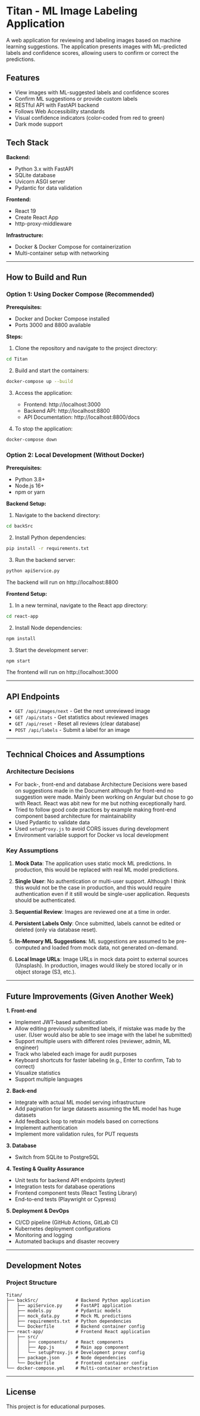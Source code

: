 # Titan - ML Image Labeling Application

A web application for reviewing and labeling images based on machine learning suggestions. 
The application presents images with ML-predicted labels and confidence scores, allowing users to confirm or correct the predictions.

## Features

- View images with ML-suggested labels and confidence scores
- Confirm ML suggestions or provide custom labels
- RESTful API with FastAPI backend
- Follows Web Accessibility standards
- Visual confidence indicators (color-coded from red to green)
- Dark mode support

## Tech Stack

**Backend:**
- Python 3.x with FastAPI
- SQLite database
- Uvicorn ASGI server
- Pydantic for data validation

**Frontend:**
- React 19
- Create React App
- http-proxy-middleware

**Infrastructure:**
- Docker & Docker Compose for containerization
- Multi-container setup with networking

---

## How to Build and Run

### Option 1: Using Docker Compose (Recommended)

**Prerequisites:**
- Docker and Docker Compose installed
- Ports 3000 and 8800 available

**Steps:**

1. Clone the repository and navigate to the project directory:
```bash
cd Titan
```

2. Build and start the containers:
```bash
docker-compose up --build
```

3. Access the application:
   - Frontend: http://localhost:3000
   - Backend API: http://localhost:8800
   - API Documentation: http://localhost:8800/docs

4. To stop the application:
```bash
docker-compose down
```

### Option 2: Local Development (Without Docker)

**Prerequisites:**
- Python 3.8+
- Node.js 16+
- npm or yarn

**Backend Setup:**

1. Navigate to the backend directory:
```bash
cd backSrc
```

2. Install Python dependencies:
```bash
pip install -r requirements.txt
```

3. Run the backend server:
```bash
python apiService.py
```
The backend will run on http://localhost:8800

**Frontend Setup:**

1. In a new terminal, navigate to the React app directory:
```bash
cd react-app
```

2. Install Node dependencies:
```bash
npm install
```

3. Start the development server:
```bash
npm start
```
The frontend will run on http://localhost:3000

---

## API Endpoints

- `GET /api/images/next` - Get the next unreviewed image
- `GET /api/stats` - Get statistics about reviewed images
- `GET /api/reset` - Reset all reviews (clear database)
- `POST /api/labels` - Submit a label for an image

---

## Technical Choices and Assumptions

### Architecture Decisions

- For back-, front-end and database Architecture Decisions were based on suggestions made in the Document although for front-end no suggestion were made. Mainly been working on Angular but chose to go with React. React was abit new for me but nothing exceptionally hard.
- Tried to follow good code practices by example making front-end component based architecture for maintainability
- Used Pydantic to validate data
- Used `setupProxy.js` to avoid CORS issues during development
- Environment variable support for Docker vs local development


### Key Assumptions

1. **Mock Data**: The application uses static mock ML predictions. In production, this would be replaced with real ML model predictions.

2. **Single User**: No authentication or multi-user support. Although I think this would not be the case in production, and this would require authentication even if it still would be single-user application. Requests should be authenticated.

3. **Sequential Review**: Images are reviewed one at a time in order.

4. **Persistent Labels Only**: Once submitted, labels cannot be edited or deleted (only via database reset).

5. **In-Memory ML Suggestions**: ML suggestions are assumed to be pre-computed and loaded from mock data, not generated on-demand.

6. **Local Image URLs**: Image URLs in mock data point to external sources (Unsplash). In production, images would likely be stored locally or in object storage (S3, etc.).

---

## Future Improvements (Given Another Week)

**1. Front-end**
- Implement JWT-based authentication
- Allow editing previously submitted labels, if mistake was made by the user. (User would also be able to see image with the label he submitted)
- Support multiple users with different roles (reviewer, admin, ML engineer)
- Track who labeled each image for audit purposes
- Keyboard shortcuts for faster labeling (e.g., Enter to confirm, Tab to correct)
- Visualize statistics
- Support multiple languages

**2. Back-end**
- Integrate with actual ML model serving infrastructure
- Add pagination for large datasets assuming the ML model has huge datasets
- Add feedback loop to retrain models based on corrections
- Implement authentication
- Implement more validation rules, for PUT requests

**3. Database**
- Switch from SQLite to PostgreSQL

**4. Testing & Quality Assurance**
- Unit tests for backend API endpoints (pytest)
- Integration tests for database operations
- Frontend component tests (React Testing Library)
- End-to-end tests (Playwright or Cypress)

**5. Deployment & DevOps**
- CI/CD pipeline (GitHub Actions, GitLab CI)
- Kubernetes deployment configurations
- Monitoring and logging
- Automated backups and disaster recovery

---

## Development Notes

### Project Structure
```
Titan/
├── backSrc/              # Backend Python application
│   ├── apiService.py     # FastAPI application
│   ├── models.py         # Pydantic models
│   ├── mock_data.py      # Mock ML predictions
│   ├── requirements.txt  # Python dependencies
│   └── Dockerfile        # Backend container config
├── react-app/            # Frontend React application
│   ├── src/
│   │   ├── components/   # React components
│   │   ├── App.js        # Main app component
│   │   └── setupProxy.js # Development proxy config
│   ├── package.json      # Node dependencies
│   └── Dockerfile        # Frontend container config
└── docker-compose.yml    # Multi-container orchestration
```

---

## License

This project is for educational purposes.

